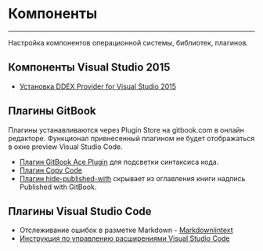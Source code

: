 # Компoненты #

---

Настройка компонентов операционной системы, библиотек, плагинов.

## Компоненты Visual Studio 2015 ##

* [Устaновка DDEX Provider for Visual Studio 2015](ddex_provider_install/main.md)

## Плагины GitBook ##

Плагины устанавливаются через Plugin Store на gitbook.com в онлайн редакторе. Функционал привнесенный
плагином не будет отображаться в окне preview Visual Studio Code.

* [Плагин GitBook Ace Plugin](syntax_highlighting.md) для подсветки синтаксиса кода.
* [Плагин Copy Code](copy_code/main.md)
* [Плагин hide-published-with](https://plugins.gitbook.com/plugin/hide-published-with) скрывает из оглавления книги надпись Published with GitBook.

## Плагины Visual Studio Code ##

* Отслеживание ошибок в разметке Markdown - [Markdownlintext](markdowlintext_plugin.md)
* [Инструкция по управлению расширениями Visual Studio Code](https://code.visualstudio.com/docs/editor/extension-gallery?pub=DavidAnson&ext=vscode-markdownlint)